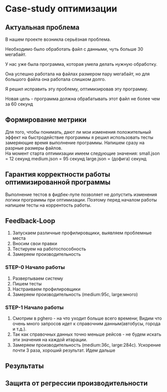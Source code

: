 # Case-study оптимизации

## Актуальная проблема
В нашем проекте возникла серьёзная проблема.

Необходимо было обработать файл с данными, чуть больше 30 мегабайт.

У нас уже была программа, которая умела делать нужную обработку.

Она успешно работала на файлах размером пару мегабайт, но для большого файла она работала слишком долго.

Я решил исправить эту проблему, оптимизировав эту программу. 

Новая цель - программа должна обрабатывать этот файл не более чем за 60 секунд

## Формирование метрики
Для того, чтобы понимать, дают ли мои изменения положительный эффект на быстродействие программы я 
решил использовать тесты замеряющие время выполнение программы. Напишем сразу на разрные размеры файлов.  
На момент старта оптимизации имеем следующие значения:
small.json = 12 секунд
medium.json = 95 секунд
large.json = (дофига) секунд


## Гарантия корректности работы оптимизированной программы
Выполнение тестов в фидбек-лупе позволяет не допустить изменения логики программы при оптимизации. 
Поэтому перед началом работы напишем тесты на коррентость работы. 


## Feedback-Loop
1. Запускаем различные профилировщики, выявляем проблемные места
2. Вносим свои правки
3. Тестируем на работоспособность
4. Замеряем производительность

### STEP-0 Начало работы 
1. Развертываем систему
2. Пишем тесты 
3. Настраиваем профилировщики
4. Замеряем производительность (medium:95с, large:много)

### STEP-1 Начало работы 
1. Смотрим в pghero - на что уходит больше всего времени; Видим что очень много запросов идет к справочним данным(автобусы, города и т.д.).
2. Так как справочных данных точно меньше рейсов - не будем искать эти значения на каждой итарации.
3. Замеряем производительность (medium:36с, large:284c). Ускорение почти 3 раза, хороший результат. Идем дальше 

## Результаты

## Защита от регрессии производительности
